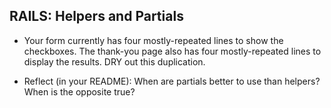 ## RAILS: Helpers and Partials

* Your form currently has four mostly-repeated lines to show the checkboxes.  The thank-you page also has four mostly-repeated lines to display the results.  DRY out this duplication.

* Reflect (in your README): When are partials better to use than helpers?  When is the opposite true?
